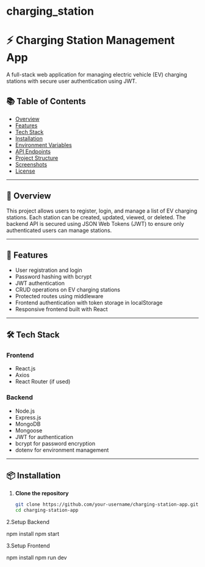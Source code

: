 # charging_station
# ⚡ Charging Station Management App

A full-stack web application for managing electric vehicle (EV) charging stations with secure user authentication using JWT.

## 📚 Table of Contents

- [Overview](#overview)
- [Features](#features)
- [Tech Stack](#tech-stack)
- [Installation](#installation)
- [Environment Variables](#environment-variables)
- [API Endpoints](#api-endpoints)
- [Project Structure](#project-structure)
- [Screenshots](#screenshots)
- [License](#license)

---

## 📌 Overview

This project allows users to register, login, and manage a list of EV charging stations. Each station can be created, updated, viewed, or deleted. The backend API is secured using JSON Web Tokens (JWT) to ensure only authenticated users can manage stations.

---

## 🚀 Features

- User registration and login
- Password hashing with bcrypt
- JWT authentication
- CRUD operations on EV charging stations
- Protected routes using middleware
- Frontend authentication with token storage in localStorage
- Responsive frontend built with React

---

## 🛠️ Tech Stack

### Frontend
- React.js
- Axios
- React Router (if used)

### Backend
- Node.js
- Express.js
- MongoDB
- Mongoose
- JWT for authentication
- bcrypt for password encryption
- dotenv for environment management

---

## 📦 Installation

1. **Clone the repository**
   ```bash
   git clone https://github.com/your-username/charging-station-app.git
   cd charging-station-app

2.Setup Backend

npm install
npm start

3.Setup Frontend

npm install
npm run dev
